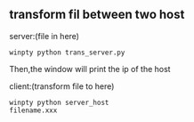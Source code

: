 ## transform fil between two host
server:(file in here)  
```
winpty python trans_server.py
```
Then,the window will print the ip of the host

client:(transform file to here)  
```
winpty python server_host
filename.xxx
```
